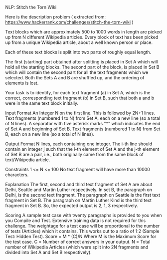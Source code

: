 NLP: Stitch the Torn Wiki

Here is the description problem ( extracted from: https://www.hackerrank.com/challenges/stitch-the-torn-wiki )

Text blocks which are approximately 500 to 1000 words in length are picked up from N different Wikipedia articles. Every block of text has been picked up from a unique Wikipedia article, about a well known person or place.

Each of these text blocks is split into two parts of roughly equal length.

The first (starting) part obtained after splitting is placed in Set A which will hold all the starting blocks. The second part of the block, is placed in Set B which will contain the second part for all the text fragments which we selected. Both the Sets A and B are shuffled up, and the ordering of elements is lost.

Your task is to identify, for each text fragment (a) in Set A, which is the correct, corresponding text fragment (b) in Set B, such that both a and b were in the same text block initially.

Input Format 
An Integer N on the first line. This is followed by 2N+1 lines. 
Text fragments (numbered 1 to N) from Set A, each on a new line (so a total of N lines). 
A separator with five asterisk marks "*" which indicates the end of Set A and beginning of Set B. 
Text fragments (numbered 1 to N) from Set B, each on a new line (so a total of N lines).

Output Format
N lines, each containing one integer. 
The i-th line should contain an integer j such that the i-th element of Set A and the j-th element of Set B are a pair, i.e., both originally came from the same block of text/Wikipedia article.

Constraints 
1 <= N <= 100 
No text fragment will have more than 10000 characters.

Explanation 
The first, second and third text fragment of Set A are about Delhi, Seattle and Martin Luther respectively. 
In set B, the paragraph on Delhi, is the second text fragment. 
The paragraph on Seattle is the first text fragment in Set B. 
The paragraph on Martin Luther Kind is the third text fragment in Set B. 
So, the expected output is 2, 1, 3 respectively.

Scoring 
A sample test case with twenty paragraphs is provided to you when you Compile and Test. 
Extensive training data is not required for this challenge. The weightage for a test case will be proportional to the number of tests (Articles) which it contains. This works out to a ratio of 1:2 (Sample Test: Hidden Test). 
Score = M * (C)/N Where M is the Maximum Score for the test case. 
C = Number of correct answers in your output. 
N = Total number of Wikipedia Articles (which were split into 2N fragments and divided into Set A and Set B respectively).

